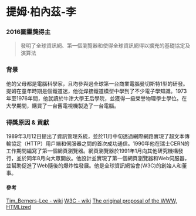 # 提姆·柏內茲-李
### 2016圖靈獎得主
> 發明了全球資訊網、第一個瀏覽器和使得全球資訊網得以擴充的基礎協定及演算法
### 背景
他的父母都是電腦科學家，且均參與過全球第一台商業電腦曼切斯特1型的研發。提姆在童年時期是個鐵道迷，他從焊接鐵道模型中學到了不少電子學知識。1973年至1976年間，他就讀於牛津大學王后學院，並獲得一級榮譽物理學士學位。在大學期間，購買了一台舊電視機製造了一台電腦。
### 得獎原因 & 貢獻
1989年3月12日提出了資訊管理系統，並於11月中旬透過網際網路實現了超文本傳輸協定（HTTP）用戶端和伺服器之間的首次成功通信。1990年他在瑞士CERN的工作期間編寫了第一個網頁瀏覽器。網頁瀏覽器於1991年1月向其他研究機構發行，並於同年8月向大眾開放。他設計並實現了第一個網頁瀏覽器和Web伺服器，並幫助促進了Web隨後的爆炸性發展。他是全球資訊網協會(W3C)的創始人和董事。

#### 參考
[Tim_Berners-Lee - wiki](https://en.wikipedia.org/wiki/Tim_Berners-Lee)
[W3C - wiki](https://en.wikipedia.org/wiki/World_Wide_Web_Consortium)
[The original proposal of the WWW, HTMLized](https://www.w3.org/History/1989/proposal.html)